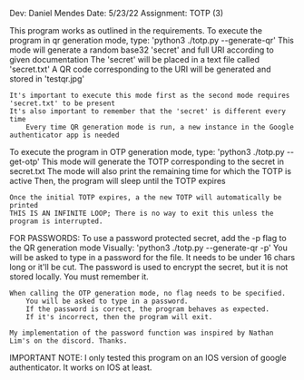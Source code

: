 Dev: Daniel Mendes
Date: 5/23/22
Assignment: TOTP (3)

This program works as outlined in the requirements.
To execute the program in qr generation mode, type: 'python3 ./totp.py --generate-qr'
    This mode will generate a random base32 'secret' and full URI according to given documentation
        The 'secret' will be placed in a text file called 'secret.txt'
    A QR code corresponding to the URI will be generated and stored in 'testqr.jpg'

    It's important to execute this mode first as the second mode requires 'secret.txt' to be present
    It's also important to remember that the 'secret' is different every time
        Every time QR generation mode is run, a new instance in the Google authenticator app is needed


To execute the program in OTP generation mode, type: 'python3 ./totp.py --get-otp'
    This mode will generate the TOTP corresponding to the secret in secret.txt
        The mode will also print the remaining time for which the TOTP is active
        Then, the program will sleep until the TOTP expires

    Once the initial TOTP expires, a the new TOTP will automatically be printed
    THIS IS AN INFINITE LOOP; There is no way to exit this unless the program is interrupted. 


FOR PASSWORDS:
    To use a password protected secret, add the -p flag to the QR generation mode
        Visually: 'python3 ./totp.py --generate-qr -p'
        You will be asked to type in a password for the file. It needs to be under 16 chars long or it'll be cut. 
        The password is used to encrypt the secret, but it is not stored locally. You must remember it. 

    When calling the OTP generation mode, no flag needs to be specified.
        You will be asked to type in a password. 
        If the password is correct, the program behaves as expected. 
        If it's incorrect, then the program will exit. 

    My implementation of the password function was inspired by Nathan Lim's on the discord. Thanks.

IMPORTANT NOTE:
    I only tested this program on an IOS version of google authenticator. It works on IOS at least.